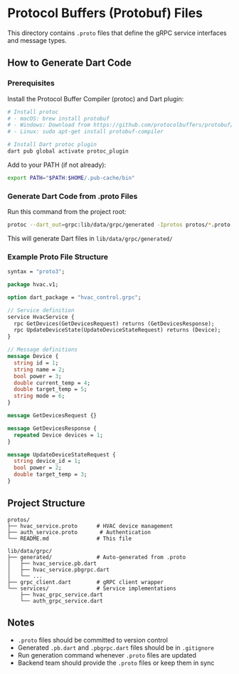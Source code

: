 # Protocol Buffers (Protobuf) Files

This directory contains `.proto` files that define the gRPC service interfaces and message types.

## How to Generate Dart Code

### Prerequisites

Install the Protocol Buffer Compiler (protoc) and Dart plugin:

```bash
# Install protoc
# - macOS: brew install protobuf
# - Windows: Download from https://github.com/protocolbuffers/protobuf/releases
# - Linux: sudo apt-get install protobuf-compiler

# Install Dart protoc plugin
dart pub global activate protoc_plugin
```

Add to your PATH (if not already):
```bash
export PATH="$PATH:$HOME/.pub-cache/bin"
```

### Generate Dart Code from .proto Files

Run this command from the project root:

```bash
protoc --dart_out=grpc:lib/data/grpc/generated -Iprotos protos/*.proto
```

This will generate Dart files in `lib/data/grpc/generated/`

### Example Proto File Structure

```proto
syntax = "proto3";

package hvac.v1;

option dart_package = "hvac_control.grpc";

// Service definition
service HvacService {
  rpc GetDevices(GetDevicesRequest) returns (GetDevicesResponse);
  rpc UpdateDeviceState(UpdateDeviceStateRequest) returns (Device);
}

// Message definitions
message Device {
  string id = 1;
  string name = 2;
  bool power = 3;
  double current_temp = 4;
  double target_temp = 5;
  string mode = 6;
}

message GetDevicesRequest {}

message GetDevicesResponse {
  repeated Device devices = 1;
}

message UpdateDeviceStateRequest {
  string device_id = 1;
  bool power = 2;
  double target_temp = 3;
}
```

## Project Structure

```
protos/
├── hvac_service.proto      # HVAC device management
├── auth_service.proto       # Authentication
└── README.md               # This file

lib/data/grpc/
├── generated/              # Auto-generated from .proto
│   ├── hvac_service.pb.dart
│   ├── hvac_service.pbgrpc.dart
│   └── ...
├── grpc_client.dart        # gRPC client wrapper
└── services/               # Service implementations
    ├── hvac_grpc_service.dart
    └── auth_grpc_service.dart
```

## Notes

- `.proto` files should be committed to version control
- Generated `.pb.dart` and `.pbgrpc.dart` files should be in `.gitignore`
- Run generation command whenever `.proto` files are updated
- Backend team should provide the `.proto` files or keep them in sync

